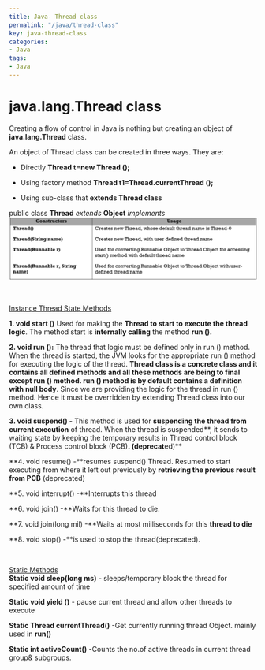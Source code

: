 ```yaml
---
title: Java- Thread class
permalink: "/java/thread-class"
key: java-thread-class
categories:
- Java
tags:
- Java
---
```


java.lang.Thread class
=========================

Creating a flow of control in Java is nothing but creating an object of
**java.lang.Thread** class.

An object of Thread class can be created in three ways. They are:

-   Directly **Thread t=new Thread ();**

-   Using factory method **Thread t1=Thread.currentThread ();**

-   Using sub-class that **extends Thread class**

public class **Thread** *extends* **Object** *implements*   
![threadapi](media/threadapi.PNG)

<br>

<u>Instance Thread State Methods</u>

**1. void start ()** Used for making the **Thread to start to execute the thread
logic**. The method start is **internally calling** the method **run ().**

**2. void run ():** The thread that logic must be defined only in run () method.
When the thread is started, the JVM looks for the appropriate run () method for
executing the logic of the thread. **Thread class is a concrete class and it
contains all defined methods and all these methods are being to final except run
() method. run () method is by default contains a definition with null body**.
Since we are providing the logic for the thread in run () method. Hence it must
be overridden by extending Thread class into our own class.

**3. void suspend() -** This method is used for **suspending the thread from
current execution** of thread. When the thread is suspended**, it sends to
waiting state by keeping the temporary results in Thread control block (TCB) &
Process control block (PCB)**. (deprecat**ed)**

**4. void resume() -**resumes suspend() Thread. Resumed to start executing from
where it left out previously by **retrieving the previous result from PCB**
(deprecated)

**5. void interrupt() -**Interrupts this thread

**6. void join() -**Waits for this thread to die.

**7. void join(long mil) -**Waits at most milliseconds for this **thread to
die**

**8. void stop() -**is used to stop the thread(deprecated).

<br>

<u>Static Methods</u>  
**Static void sleep(long ms)** - sleeps/temporary block the thread for specified amount of time

**Static void yield ()** - pause current thread and allow other threads to execute

**Static Thread currentThread()** -Get currently running thread Object. mainly used in **run()**

**Static int activeCount()** -Counts the no.of active threads in current thread group& subgroups.

